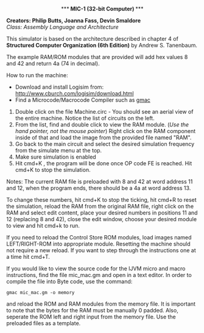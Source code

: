 <p align="center"> ***<b> MIC-1 (32-bit Computer) </b>*** </p>

**Creators: Philip Butts, Joanna Fass, Devin Smaldore**  
*Class: Assembly Language and Architecture*

This simulator is based on the architecture described in chapter 4 of **Structured Computer Organization (6th Edition)** by Andrew S. Tanenbaum. 

The example RAM/ROM modules that are provided will add hex values 8 and 42 and return 4a (74 in decimal).

How to run the machine:

   * Download and install Logisim from: <http://www.cburch.com/logisim/download.html>  
   * Find a Microcode/Macrocode Compiler such as [gmac](https://manned.org/gmac/40dd06bf "TkGate Microcode/Macrocode Compiler")
   
   1. Double click on the file Machine.circ - You should see an aerial view of the entire machine. Notice the list of circuits on the left.
   2. From the list, find and double click to view the RAM module. (*Use the hand pointer, not the mouse pointer*) Right click on the RAM component inside of that and load the image from the provided file named "RAM".
   3. Go back to the main circuit and select the desired simulation frequency from the simulate menu at the top.
   4. Make sure simulation is enabled
   5. Hit cmd+K , the program will be done once OP code FE is reached. Hit cmd+K to stop the simulation.

Notes:
The current RAM file is preloaded with 8 and 42 at word address 11 and 12, when the program ends, there should be a 4a at word address 13.

To change these numbers, hit cmd+K to stop the ticking, hit cmd+R to reset the simulation, reload the RAM from the original RAM file, right click on the RAM and select edit content, place your desired numbers in positions 11 and 12 (replacing 8 and 42), close the edit window, choose your desired module to view and hit cmd+k to run.

If you need to reload the Control Store ROM modules, load images named LEFT/RIGHT-ROM into appropriate module. Resetting the machine should not require a new reload. If you want to step through the instructions one at a time hit cmd+T.  

If you would like to view the source code for the IJVM micro and macro instructions, find the file mic_mac.gm and open in a text editor. In order to compile the file into Byte code, use the command:  
	
	gmac mic_mac.gm -o memory  
  
and reload the ROM and RAM modules from the memory file. It is important to note that the bytes for the RAM must be manually 0 padded.
Also, seperate the ROM left and right input from the memory file. Use the preloaded files as a template.
